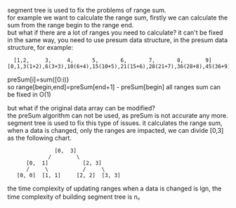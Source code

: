 segment tree is used to fix the problems of range sum.  
for example we want to calculate the range sum, firstly we can calculate the sum from the range begin to the range end.  
but what if there are a lot of ranges you need to calculate? it can't be fixed in the same way, you need to use presum data structure, in the presum data structure,
for example:
```
  [1,2,     3,     4,      5,       6,       7,       8,       9]  
[0,1,3(1+2),6(3+3),10(6+4),15(10+5),21(15+6),28(21+7),36(28+8),45(36+9)]
```
preSum[i]=sum{[0:i)}  
so range[begin,end]=preSum[end+1] - preSum[begin]
all ranges sum can be fixed in O(1)

but what if the original data array can be modified?  
the preSum algorithm can not be used, as preSum is not accurate any more.  
segment tree is used to fix this type of issues. it calculates the range sum, when a data is changed, only the ranges are impacted, we can divide [0,3] as the following chart.
```
               [0,  3]
             /        \
      [0,  1]           [2, 3]
      /     \           /     \
   [0, 0]  [1, 1]     [2, 2]  [3, 3]
```
the time complexity of updating ranges when a data is changed is lgn, the time complexity of building segment tree is n。